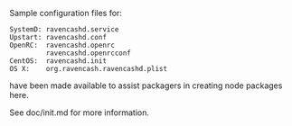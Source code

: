 Sample configuration files for:
```
SystemD: ravencashd.service
Upstart: ravencashd.conf
OpenRC:  ravencashd.openrc
         ravencashd.openrcconf
CentOS:  ravencashd.init
OS X:    org.ravencash.ravencashd.plist
```
have been made available to assist packagers in creating node packages here.

See doc/init.md for more information.
